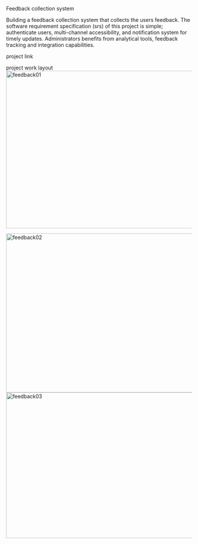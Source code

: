 Feedback collection system

Building a feedback collection system that collects the users feedback. The software requirement specification (srs) of this project is simple; authenticate users, multi-channel accessibility, and notification system for timely updates. Administrators benefits from analytical tools, feedback tracking and integration capabilities.

project link

project work layout
<img width="756" height="428" alt="feedback01" src="https://github.com/user-attachments/assets/66ca6175-8d69-458c-af3c-83ba56ff667c" />

<img width="507" height="432" alt="feedback02" src="https://github.com/user-attachments/assets/26f409dc-0364-42a0-83db-3ec30568f53a" />

<img width="945" height="396" alt="feedback03" src="https://github.com/user-attachments/assets/0f92ce2f-dd6c-4b95-ac1c-c3f19b5ba81e" />
